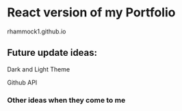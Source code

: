 # React version of my Portfolio

rhammock1.github.io


## Future update ideas:

Dark and Light Theme

Github API

### Other ideas when they come to me
